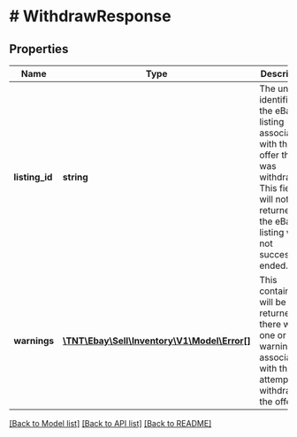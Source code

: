 # # WithdrawResponse

## Properties

Name | Type | Description | Notes
------------ | ------------- | ------------- | -------------
**listing_id** | **string** | The unique identifier of the eBay listing associated with the offer that was withdrawn. This field will not be returned if the eBay listing was not successfully ended. | [optional]
**warnings** | [**\TNT\Ebay\Sell\Inventory\V1\Model\Error[]**](Error.md) | This container will be returned if there were one or more warnings associated with the attempt to withdraw the offer. | [optional]

[[Back to Model list]](../../README.md#models) [[Back to API list]](../../README.md#endpoints) [[Back to README]](../../README.md)
